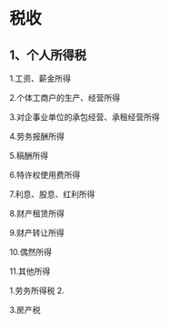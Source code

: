 # 税收

## 1、个人所得税

1.工资、薪金所得

2.个体工商户的生产、经营所得

3.对企事业单位的承包经营、承租经营所得

4.劳务报酬所得

5.稿酬所得 

6.特许权使用费所得

7.利息、股息、红利所得 

8.财产租赁所得 

9.财产转让所得 

10.偶然所得

11.其他所得



1.劳务所得税
2.

3.房产税
